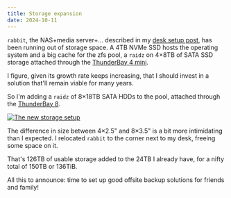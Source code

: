 ```yaml
---
title: Storage expansion
date: 2024-10-11
---
```


`rabbit`, the NAS+media server+… described in my [desk setup post](/posts/desk/), has been running out of storage space. A 4TB NVMe SSD hosts the operating system and a big cache for the zfs pool, a `raidz` on 4×8TB of SATA SSD storage attached through the [ThunderBay 4 mini](https://www.owc.com/solutions/thunderbay-4-mini-thunderbolt-3).

I figure, given its growth rate keeps increasing, that I should invest in a solution that'll remain viable for many years.

So I'm adding a `raidz` of 8×18TB SATA HDDs to the pool, attached through the [ThunderBay 8](https://www.owc.com/solutions/thunderbay-8).

[![The new storage setup](/assets/storage-expansion.avif)](/assets/storage-expansion.avif)

The difference in size between 4×2.5" and 8×3.5" is a bit more intimidating than I expected. I relocated `rabbit` to the corner next to my desk, freeing some space on it.

That's 126TB of usable storage added to the 24TB I already have, for a nifty total of 150TB or 136TiB.

All this to announce: time to set up good offsite backup solutions for friends and family!
